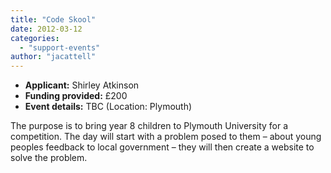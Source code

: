 ```yaml
---
title: "Code Skool"
date: 2012-03-12
categories: 
  - "support-events"
author: "jacattell"
---
```


- **Applicant:** Shirley Atkinson
- **Funding provided:** £200
- **Event details:** TBC (Location: Plymouth)

The purpose is to bring year 8 children to Plymouth University for a competition. The day will start with a problem posed to them – about young peoples feedback to local government – they will then create a website to solve the problem.
